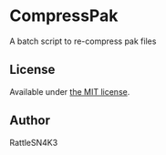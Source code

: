 CompressPak
==========================
A batch script to re-compress pak files

## License
Available under [the MIT license](http://opensource.org/licenses/mit-license.php).

## Author
RattleSN4K3
